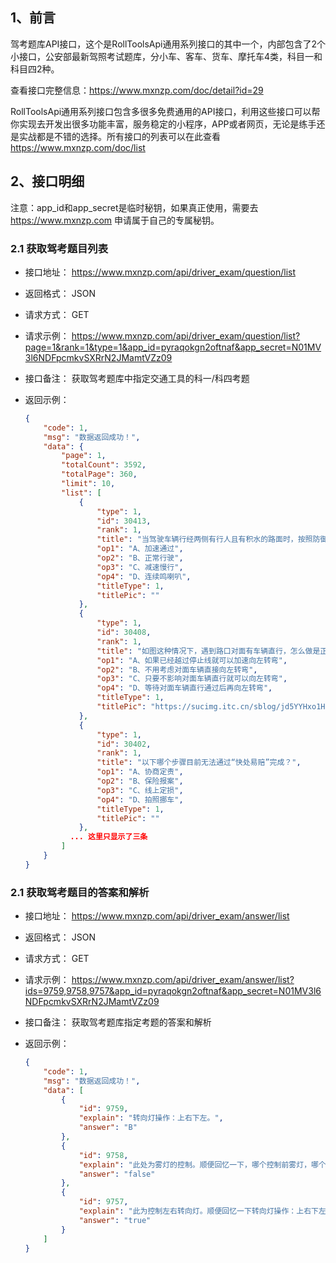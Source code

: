## 1、前言

驾考题库API接口，这个是RollToolsApi通用系列接口的其中一个，内部包含了2个小接口，公安部最新驾照考试题库，分小车、客车、货车、摩托车4类，科目一和科目四2种。

查看接口完整信息：https://www.mxnzp.com/doc/detail?id=29

RollToolsApi通用系列接口包含多很多免费通用的API接口，利用这些接口可以帮你实现去开发出很多功能丰富，服务稳定的小程序，APP或者网页，无论是练手还是实战都是不错的选择。所有接口的列表可以在此查看 https://www.mxnzp.com/doc/list

## 2、接口明细

注意：app_id和app_secret是临时秘钥，如果真正使用，需要去 https://www.mxnzp.com 申请属于自己的专属秘钥。

### 2.1 获取驾考题目列表

- 接口地址： https://www.mxnzp.com/api/driver_exam/question/list

- 返回格式： JSON

- 请求方式： GET

- 请求示例： https://www.mxnzp.com/api/driver_exam/question/list?page=1&rank=1&type=1&app_id=pyraqokgn2oftnaf&app_secret=N01MV3l6NDFpcmkvSXRrN2JMamtVZz09

- 接口备注： 获取驾考题库中指定交通工具的科一/科四考题

- 返回示例：

  ```json
  {
      "code": 1,
      "msg": "数据返回成功！",
      "data": {
          "page": 1,
          "totalCount": 3592,
          "totalPage": 360,
          "limit": 10,
          "list": [
              {
                  "type": 1,
                  "id": 30413,
                  "rank": 1,
                  "title": "当驾驶车辆行经两侧有行人且有积水的路面时，按照防御性驾驶技术要求，要引人注意，鸣喇叭示意行人有车辆通过注意避让，要留有余地，预测行人可能做的行动，___。",
                  "op1": "A、加速通过",
                  "op2": "B、正常行驶",
                  "op3": "C、减速慢行",
                  "op4": "D、连续鸣喇叭",
                  "titleType": 1,
                  "titlePic": ""
              },
              {
                  "type": 1,
                  "id": 30408,
                  "rank": 1,
                  "title": "如图这种情况下，遇到路口对面有车辆直行，怎么做是正确的？",
                  "op1": "A、如果已经越过停止线就可以加速向左转弯",
                  "op2": "B、不用考虑对面车辆直接向左转弯",
                  "op3": "C、只要不影响对面车辆直行就可以向左转弯",
                  "op4": "D、等待对面车辆直行通过后再向左转弯",
                  "titleType": 1,
                  "titlePic": "https://sucimg.itc.cn/sblog/jd5YYHxo1HE"
              },
              {
                  "type": 1,
                  "id": 30402,
                  "rank": 1,
                  "title": "以下哪个步骤目前无法通过“快处易赔”完成？",
                  "op1": "A、协商定责",
                  "op2": "B、保险报案",
                  "op3": "C、线上定损",
                  "op4": "D、拍照挪车",
                  "titleType": 1,
                  "titlePic": ""
              },
          	... 这里只显示了三条
          ]
      }
  }
  ```

### 2.1 获取驾考题目的答案和解析

- 接口地址： https://www.mxnzp.com/api/driver_exam/answer/list

- 返回格式： JSON

- 请求方式： GET

- 请求示例： https://www.mxnzp.com/api/driver_exam/answer/list?ids=9759,9758,9757&app_id=pyraqokgn2oftnaf&app_secret=N01MV3l6NDFpcmkvSXRrN2JMamtVZz09

- 接口备注： 获取驾考题库指定考题的答案和解析

- 返回示例：

  ```json
  {
      "code": 1,
      "msg": "数据返回成功！",
      "data": [
          {
              "id": 9759,
              "explain": "转向灯操作：上右下左。",
              "answer": "B"
          },
          {
              "id": 9758,
              "explain": "此处为雾灯的控制。顺便回忆一下，哪个控制前雾灯，哪个控制后雾灯。下边的控制前雾灯，上边的控制后雾灯。",
              "answer": "false"
          },
          {
              "id": 9757,
              "explain": "此为控制左右转向灯。顺便回忆一下转向灯操作：上右下左。",
              "answer": "true"
          }
      ]
  }
  ```

  
